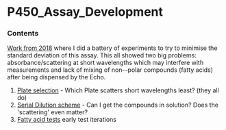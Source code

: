 # P450_Assay_Development

### Contents
[Work from 2018](2018_Data/readme.md) where I did a battery of experiments to try to minimise the standard deviation of this assay. This all showed two big problems: absorbance/scattering at short wavelengths which may interfere with measurements and lack of mixing of non--polar compounds (fatty acids) after being dispensed by the Echo.

1. [Plate selection](PlateSelection/20190531_PlateTypeSelection.md) - Which Plate scatters short wavelengths least? (they all do)
2. [Serial Dilution scheme](P450_Assay_Development/Serial_Dilution_Scheme/readme.md) - Can I get the compounds in solution? Does the 'scattering' even matter?
3. [Fatty acid tests](P450_Assay_Development/3_TestingFattyAcids/readme.md) early test iterations
